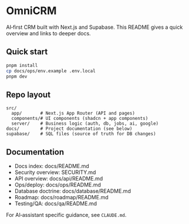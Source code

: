 # OmniCRM

AI‑first CRM built with Next.js and Supabase. This README gives a quick overview and links to deeper docs.

## Quick start

```bash
pnpm install
cp docs/ops/env.example .env.local
pnpm dev
```

## Repo layout

```text
src/
  app/       # Next.js App Router (API and pages)
  components/# UI components (shadcn + app components)
  server/    # Business logic (auth, db, jobs, ai, google)
docs/        # Project documentation (see below)
supabase/    # SQL files (source of truth for DB changes)
```

## Documentation

- Docs index: docs/README.md
- Security overview: SECURITY.md
- API overview: docs/api/README.md
- Ops/deploy: docs/ops/README.md
- Database doctrine: docs/database/README.md
- Roadmap: docs/roadmap/README.md
- Testing/QA: docs/qa/README.md

For AI‑assistant specific guidance, see `CLAUDE.md`.
